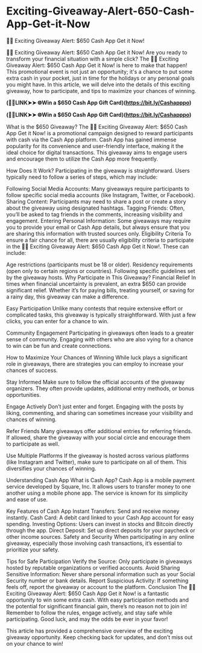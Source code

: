 # Exciting-Giveaway-Alert-650-Cash-App-Get-it-Now
🎉💵 Exciting Giveaway Alert: $650 Cash App Get it Now!

🎉💵 Exciting Giveaway Alert: $650 Cash App Get it Now! Are you ready to transform your financial situation with a simple click? The 🎉💵 Exciting Giveaway Alert: $650 Cash App Get it Now! is here to make that happen! This promotional event is not just an opportunity; it's a chance to put some extra cash in your pocket, just in time for the holidays or any personal goals you might have. In this article, we will delve into the details of this exciting giveaway, how to participate, and tips to maximize your chances of winning.

**(🎉💵LINK➤➤ 🌐Win a $650 Cash App Gift Card)(https://bit.ly/Cashapppo)**

**(🎉💵LINK➤➤ 🌐Win a $650 Cash App Gift Card)(https://bit.ly/Cashapppo)**

What is the $650 Giveaway? The 🎉💵 Exciting Giveaway Alert: $650 Cash App Get it Now! is a promotional campaign designed to reward participants with cash via the Cash App platform. Cash App has gained immense popularity for its convenience and user-friendly interface, making it the ideal choice for digital transactions. This giveaway aims to engage users and encourage them to utilize the Cash App more frequently.

How Does It Work? Participating in the giveaway is straightforward. Users typically need to follow a series of steps, which may include:

Following Social Media Accounts: Many giveaways require participants to follow specific social media accounts (like Instagram, Twitter, or Facebook). Sharing Content: Participants may need to share a post or create a story about the giveaway using designated hashtags. Tagging Friends: Often, you’ll be asked to tag friends in the comments, increasing visibility and engagement. Entering Personal Information: Some giveaways may require you to provide your email or Cash App details, but always ensure that you are sharing this information with trusted sources only. Eligibility Criteria To ensure a fair chance for all, there are usually eligibility criteria to participate in the 🎉💵 Exciting Giveaway Alert: $650 Cash App Get it Now!. These can include:

Age restrictions (participants must be 18 or older). Residency requirements (open only to certain regions or countries). Following specific guidelines set by the giveaway hosts. Why Participate in This Giveaway? Financial Relief In times when financial uncertainty is prevalent, an extra $650 can provide significant relief. Whether it’s for paying bills, treating yourself, or saving for a rainy day, this giveaway can make a difference.

Easy Participation Unlike many contests that require extensive effort or complicated tasks, this giveaway is typically straightforward. With just a few clicks, you can enter for a chance to win.

Community Engagement Participating in giveaways often leads to a greater sense of community. Engaging with others who are also vying for a chance to win can be fun and create connections.

How to Maximize Your Chances of Winning While luck plays a significant role in giveaways, there are strategies you can employ to increase your chances of success.

Stay Informed Make sure to follow the official accounts of the giveaway organizers. They often provide updates, additional entry methods, or bonus opportunities.

Engage Actively Don’t just enter and forget. Engaging with the posts by liking, commenting, and sharing can sometimes increase your visibility and chances of winning.

Refer Friends Many giveaways offer additional entries for referring friends. If allowed, share the giveaway with your social circle and encourage them to participate as well.

Use Multiple Platforms If the giveaway is hosted across various platforms (like Instagram and Twitter), make sure to participate on all of them. This diversifies your chances of winning.

Understanding Cash App What is Cash App? Cash App is a mobile payment service developed by Square, Inc. It allows users to transfer money to one another using a mobile phone app. The service is known for its simplicity and ease of use.

Key Features of Cash App Instant Transfers: Send and receive money instantly. Cash Card: A debit card linked to your Cash App account for easy spending. Investing Options: Users can invest in stocks and Bitcoin directly through the app. Direct Deposit: Set up direct deposits for your paycheck or other income sources. Safety and Security When participating in any online giveaway, especially those involving cash transactions, it’s essential to prioritize your safety.

Tips for Safe Participation Verify the Source: Only participate in giveaways hosted by reputable organizations or verified accounts. Avoid Sharing Sensitive Information: Never share personal information such as your Social Security number or bank details. Report Suspicious Activity: If something feels off, report the giveaway or account to the platform. Conclusion The 🎉💵 Exciting Giveaway Alert: $650 Cash App Get it Now! is a fantastic opportunity to win some extra cash. With easy participation methods and the potential for significant financial gain, there’s no reason not to join in! Remember to follow the rules, engage actively, and stay safe while participating. Good luck, and may the odds be ever in your favor!

This article has provided a comprehensive overview of the exciting giveaway opportunity. Keep checking back for updates, and don’t miss out on your chance to win!
